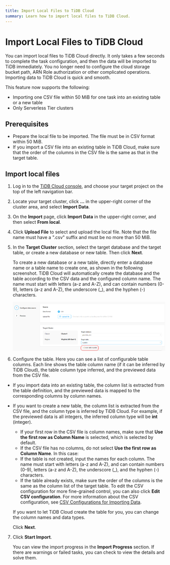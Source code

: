 ```yaml
---
title: Import Local Files to TiDB Cloud
summary: Learn how to import local files to TiDB Cloud.
---
```


# Import Local Files to TiDB Cloud

You can import local files to TiDB Cloud directly. It only takes a few seconds to complete the task configuration, and then the data will be imported to TiDB immediately. You no longer need to configure the cloud storage bucket path, ARN Role authorization or other complicated operations. Importing data to TiDB Cloud is quick and smooth.

This feature now supports the following:

- Importing one CSV file within 50 MiB for one task into an existing table or a new table
- Only Serverless Tier clusters

## Prerequisites

- Prepare the local file to be imported. The file must be in CSV format within 50 MiB.
- If you import a CSV file into an existing table in TiDB Cloud, make sure that the order of the columns in the CSV file is the same as that in the target table.

## Import local files

1. Log in to the [TiDB Cloud console](https://tidbcloud.com/console/clusters), and choose your target project on the top of the left navigation bar.

2. Locate your target cluster, click **...** in the upper-right corner of the cluster area, and select **Import Data**.

3. On the **Import** page, click **Import Data** in the upper-right corner, and then select **From local**.

4. Click **Upload File** to select and upload the local file. Note that the file name must have a ".csv" suffix and must be no more than 50 MiB.

5. In the **Target Cluster** section, select the target database and the target table, or create a new database or new table. Then click **Next**.

    To create a new database or a new table, directly enter a database name or a table name to create one, as shown in the following screenshot. TiDB Cloud will automatically create the database and the table according to the CSV data and the configured column name. The name must start with letters (a-z and A-Z), and can contain numbers (0-9), letters (a-z and A-Z), the underscore (_), and the hyphen (-) characters.

    ![Upload local files](/media/tidb-cloud/tidb-cloud-upload-local-files.png)

6. Configure the table.
Here you can see a list of configurable table columns. Each line shows the table column name (if it can be inferred by TiDB Cloud), the table column type inferred, and the previewed data from the CSV file.  

- If you import data into an existing table, the column list is extracted from the table definition, and the previewed data is mapped to the corresponding columns by column names.
- If you want to create a new table, the column list is extracted from the CSV file, and the column type is inferred by TiDB Cloud. For example, if the previewed data is all integers, the inferred column type will be **int** (integer).
    - If your first row in the CSV file is column names, make sure that **Use the first row as Column Name** is selected, which is selected by default.
    - If the CSV file has no columns, do not select **Use the first row as Column Name**. In this case:
    * If the table is not created, input the names for each column. The name must start with letters (a-z and A-Z), and can contain numbers (0-9), letters (a-z and A-Z), the underscore (_), and the hyphen (-) characters.
    * If the table already exists, make sure the order of the columns is the same as the column list of the target table.
    To edit the CSV configuration for more fine-grained control, you can also click **Edit CSV configuration**. For more information about the CSV configuration, see [CSV Configurations for Importing Data](/tidb-cloud/csv-config-for-import-data.md).

    If you want to let TiDB Cloud create the table for you, you can change the column names and data types.

    Click **Next**.

7. Click **Start Import**.

    You can view the import progress in the **Import Progress** section. If there are warnings or failed tasks, you can check to view the details and solve them.
